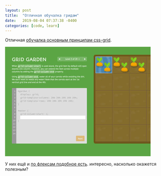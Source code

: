 ```yaml
---
layout: post
title:  "Отличная обучалка гридам"
date:   2019-08-04 07:37:38 -0400
categories: [code, learn]
---
```

Отличная [обучалка основным принципам css-grid](https://hourofcode.com/cssgrid).

![](/images/codepip_grid.jpg)

У них ещё и [по флексам подобное есть](https://hourofcode.com/flexfrog). интересно, насколько окажется полезным?
